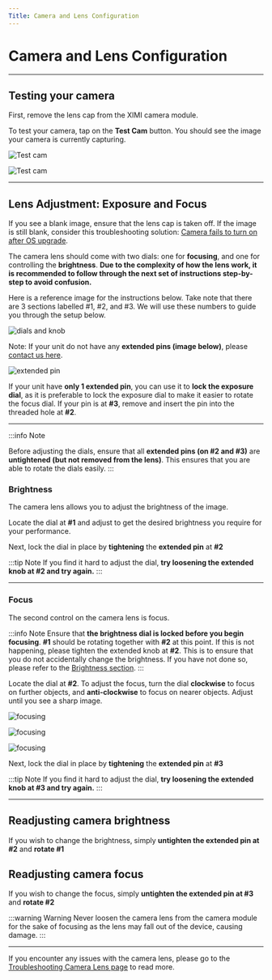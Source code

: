 ```yaml
---
Title: Camera and Lens Configuration
---
```


# Camera and Lens Configuration

---

## Testing your camera

First, remove the lens cap from the XIMI camera module.

To test your camera, tap on the **Test Cam** button. You should see the image your camera is currently capturing.

![Test cam](/img/new-user-manual/child-raspi/13-testcam.png)

![Test cam](/img/new-user-manual/child-raspi/14-testcam.png)

---

## Lens Adjustment: Exposure and Focus

If you see a blank image, ensure that the lens cap is taken off. If the image is still blank, consider this troubleshooting solution: [Camera fails to turn on after OS upgrade](/docs/user-manual/performers/troubleshooting/camera/camera-doesnt-turn-on-after-os-upgrade).

The camera lens should come with two dials: one for **focusing**, and one for controlling the **brightness**. **Due to the complexity of how the lens work, it is recommended to follow through the next set of instructions step-by-step to avoid confusion.**

Here is a reference image for the instructions below. Take note that there are 3 sections labelled #1, #2, and #3. We will use these numbers to guide you through the setup below.

![dials and knob](/img/new-user-manual/child/cam1.jpg)

Note: If your unit do not have any **extended pins (image below)**, please [contact us here](/docs/help-problem).

![extended pin](/img/new-user-manual/child/extended-pin.jpg)

If your unit have **only 1 extended pin**, you can use it to **lock the exposure dial**, as it is preferable to lock the exposure dial to make it easier to rotate the focus dial. If your pin is at **#3**, remove and insert the pin into the threaded hole at **#2**.

---

:::info Note

Before adjusting the dials, ensure that all **extended pins (on #2 and #3)** are **untightened (but not removed from the lens)**. This ensures that you are able to rotate the dials easily.
:::

### Brightness

The camera lens allows you to adjust the brightness of the image.

Locate the dial at **#1** and adjust to get the desired brightness you require for your performance.

Next, lock the dial in place by **tightening** the **extended pin** at **#2**

:::tip Note
If you find it hard to adjust the dial, **try loosening the extended knob at #2 and try again.**
:::

---

### Focus

The second control on the camera lens is focus.

:::info Note
Ensure that **the brightness dial is locked before you begin focusing**. **#1** should be rotating together with **#2** at this point. If this is not happening, please tighten the extended knob at **#2**. This is to ensure that you do not accidentally change the brightness. If you have not done so, please refer to the [Brightness section](/docs/user-manual/performers/lens-setup#brightness).
:::

Locate the dial at **#2**. To adjust the focus, turn the dial **clockwise** to focus on further objects, and **anti-clockwise** to focus on nearer objects. Adjust until you see a sharp image.

![focusing](/img/new-user-manual/child/26-camera.jpg)

![focusing](/img/new-user-manual/child-raspi/31-camfocus.png)

![focusing](/img/new-user-manual/child-raspi/33-camfocus.png)

Next, lock the dial in place by **tightening** the **extended pin** at **#3**

:::tip Note
If you find it hard to adjust the dial, **try loosening the extended knob at #3 and try again.**
:::

---

## Readjusting camera brightness

If you wish to change the brightness, simply **untighten the extended pin at #2** and **rotate #1**

## Readjusting camera focus

If you wish to change the focus, simply **untighten the extended pin at #3** and **rotate #2**

:::warning Warning
Never loosen the camera lens from the camera module for the sake of focusing as the lens may fall out of the device, causing damage.
:::

---

If you encounter any issues with the camera lens, please go to the [Troubleshooting Camera Lens page](/docs/user-manual/performers/troubleshooting/camera/unable-to-rotate-camera-lens) to read more.
